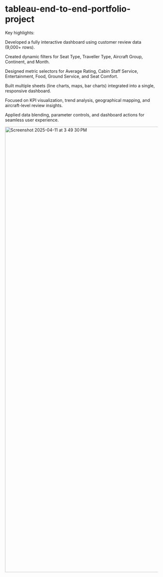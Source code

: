 # tableau-end-to-end-portfolio-project
Key highlights:

Developed a fully interactive dashboard using customer review data (9,000+ rows).

Created dynamic filters for Seat Type, Traveller Type, Aircraft Group, Continent, and Month.

Designed metric selectors for Average Rating, Cabin Staff Service, Entertainment, Food, Ground Service, and Seat Comfort.

Built multiple sheets (line charts, maps, bar charts) integrated into a single, responsive dashboard.

Focused on KPI visualization, trend analysis, geographical mapping, and aircraft-level review insights.

Applied data blending, parameter controls, and dashboard actions for seamless user experience.

<img width="1470" alt="Screenshot 2025-04-11 at 3 49 30 PM" src="https://github.com/user-attachments/assets/450a6d41-8e42-47f6-a5b6-f1dbee5a10e5" />
